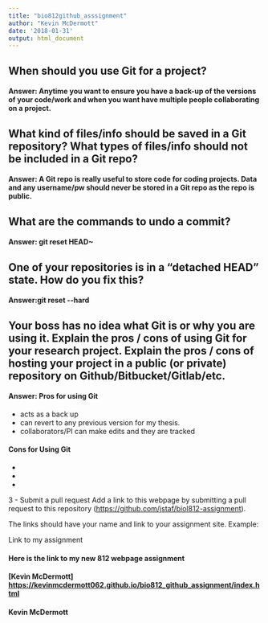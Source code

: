 ```yaml
---
title: "bio812github_asssignment"
author: "Kevin McDermott"
date: '2018-01-31'
output: html_document
---
```




## When should you use Git for a project?

#### Answer: Anytime you want to ensure you have a back-up of the versions of your code/work and when you want have multiple people collaborating on a project.




## What kind of files/info should be saved in a Git repository? What types of files/info should not be included in a Git repo?

#### Answer: A Git repo is really useful to store code for coding projects. Data and any username/pw should never be stored in a Git repo as the repo is public.



## What are the commands to undo a commit?

#### Answer: git reset HEAD~
   


## One of your repositories is in a “detached HEAD” state. How do you fix this?

#### Answer:git reset --hard



## Your boss has no idea what Git is or why you are using it. Explain the pros / cons of using Git for your research project. Explain the pros / cons of hosting your project in a public (or private) repository on Github/Bitbucket/Gitlab/etc.

#### Answer: Pros for using Git

* acts as a back up
* can revert to any previous version for my thesis.
* collaborators/PI  can make edits and they are tracked

#### Cons for Using Git
*
*
*





3 - Submit a pull request
Add a link to this webpage by submitting a pull request to this repository (https://github.com/jstaf/biol812-assignment).


The links should have your name and link to your assignment site. Example:



Link to my assignment



#### Here is the link to my new 812 webpage assignment
#### [Kevin McDermott]   https://kevinmcdermott062.github.io/bio812_github_assignment/index.html
#### Kevin McDermott


